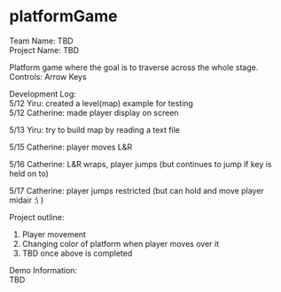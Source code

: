 # platformGame

Team Name: TBD  
Project Name: TBD  

Platform game where the goal is to traverse across the whole stage.   
Controls: Arrow Keys   

Development Log:  
5/12 Yiru: created a level(map) example for testing  
5/12 Catherine: made player display on screen

5/13 Yiru: try to build map by reading a text file

5/15 Catherine: player moves L&R  

5/16 Catherine: L&R wraps, player jumps (but continues to jump if key is held on to)      

5/17 Catherine: player jumps restricted (but can hold and move player midair :\ )  

Project outline:  
1. Player movement  
2. Changing color of platform when player moves over it  
3. TBD once above is completed  

Demo Information:  
TBD 
